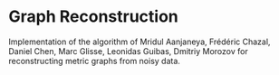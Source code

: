 Graph Reconstruction
====================

Implementation of the algorithm of Mridul Aanjaneya, Frédéric Chazal, Daniel Chen, Marc Glisse, Leonidas Guibas, Dmitriy Morozov for reconstructing metric graphs from noisy data.
